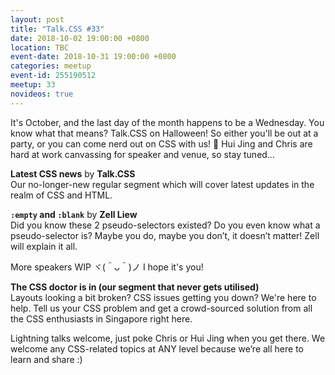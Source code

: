 ```yaml
---
layout: post
title: "Talk.CSS #33"
date: 2018-10-02 19:00:00 +0800
location: TBC
event-date: 2018-10-31 19:00:00 +0800
categories: meetup
event-id: 255190512
meetup: 33
novideos: true
---
```

It's October, and the last day of the month happens to be a Wednesday. You know what that means? Talk.CSS on Halloween! So either you'll be out at a party, or you can come nerd out on CSS with us! <span class="o-emoji" role="img" tabindex="0" aria-label="jack-o-lantern">&#x1F383;</span> Hui Jing and Chris are hard at work canvassing for speaker and venue, so stay tuned…

**Latest CSS news** by **Talk.CSS**  
Our no-longer-new regular segment which will cover latest updates in the realm of CSS and HTML.

**`:empty` and `:blank`** by **Zell Liew**  
Did you know these 2 pseudo-selectors existed? Do you even know what a pseudo-selector is? Maybe you do, maybe you don’t, it doesn’t matter! Zell will explain it all.

More speakers WIP ヾ(＾ᴗ＾)ノ I hope it's you!

**The CSS doctor is in (our segment that never gets utilised)**  
Layouts looking a bit broken? CSS issues getting you down? We're here to help. Tell us your CSS problem and get a crowd-sourced solution from all the CSS enthusiasts in Singapore right here.

Lightning talks welcome, just poke Chris or Hui Jing when you get there. We welcome any CSS-related topics at ANY level because we’re all here to learn and share :)